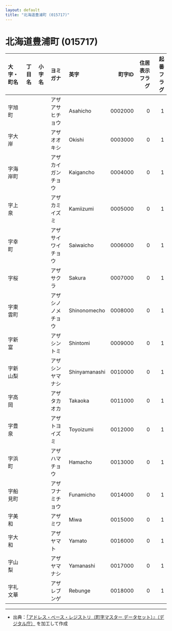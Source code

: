```yaml
---
layout: default
title: "北海道豊浦町 (015717)"
---
```


# 北海道豊浦町 (015717)

| 大字・町名 | 丁目名 | 小字名 | ヨミガナ | 英字 | 町字ID | 住居表示フラグ | 起番フラグ |
|:--------|:------|:------|:-----------------|:---------------------|--------:|----------:|--------:|
| 字旭町 |  |  | アザアサヒチョウ | Asahicho | 0002000 | 0 | 1 |
| 字大岸 |  |  | アザオオキシ | Okishi | 0003000 | 0 | 1 |
| 字海岸町 |  |  | アザカイガンチョウ | Kaigancho | 0004000 | 0 | 1 |
| 字上泉 |  |  | アザカミイズミ | Kamiizumi | 0005000 | 0 | 1 |
| 字幸町 |  |  | アザサイワイチョウ | Saiwaicho | 0006000 | 0 | 1 |
| 字桜 |  |  | アザサクラ | Sakura | 0007000 | 0 | 1 |
| 字東雲町 |  |  | アザシノノメチョウ | Shinonomecho | 0008000 | 0 | 1 |
| 字新富 |  |  | アザシントミ | Shintomi | 0009000 | 0 | 1 |
| 字新山梨 |  |  | アザシンヤマナシ | Shinyamanashi | 0010000 | 0 | 1 |
| 字高岡 |  |  | アザタカオカ | Takaoka | 0011000 | 0 | 1 |
| 字豊泉 |  |  | アザトヨイズミ | Toyoizumi | 0012000 | 0 | 1 |
| 字浜町 |  |  | アザハマチョウ | Hamacho | 0013000 | 0 | 1 |
| 字船見町 |  |  | アザフナミチョウ | Funamicho | 0014000 | 0 | 1 |
| 字美和 |  |  | アザミワ | Miwa | 0015000 | 0 | 1 |
| 字大和 |  |  | アザヤマト | Yamato | 0016000 | 0 | 1 |
| 字山梨 |  |  | アザヤマナシ | Yamanashi | 0017000 | 0 | 1 |
| 字礼文華 |  |  | アザレブンゲ | Rebunge | 0018000 | 0 | 1 |

---

- 出典：[「アドレス・ベース・レジストリ（町字マスター データセット）』（デジタル庁）](https://www.digital.go.jp/policies/base_registry_address/) を加工して作成